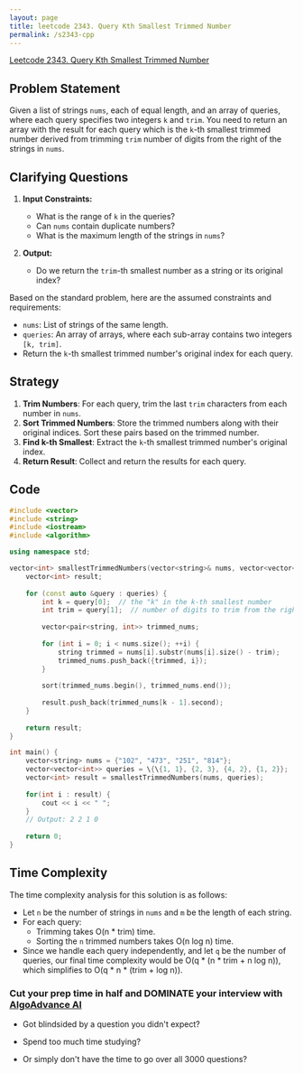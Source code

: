 ```yaml
---
layout: page
title: leetcode 2343. Query Kth Smallest Trimmed Number
permalink: /s2343-cpp
---
```

[Leetcode 2343. Query Kth Smallest Trimmed Number](https://algoadvance.github.io/algoadvance/l2343)
## Problem Statement

Given a list of strings `nums`, each of equal length, and an array of queries, where each query specifies two integers `k` and `trim`. You need to return an array with the result for each query which is the `k`-th smallest trimmed number derived from trimming `trim` number of digits from the right of the strings in `nums`.

## Clarifying Questions

1. **Input Constraints:**
   - What is the range of `k` in the queries?
   - Can `nums` contain duplicate numbers?
   - What is the maximum length of the strings in `nums`?
   
2. **Output:**
   - Do we return the `trim`-th smallest number as a string or its original index?

Based on the standard problem, here are the assumed constraints and requirements:
  - `nums`: List of strings of the same length.
  - `queries`: An array of arrays, where each sub-array contains two integers `[k, trim]`.
  - Return the `k`-th smallest trimmed number's original index for each query.
  
## Strategy

1. **Trim Numbers**: For each query, trim the last `trim` characters from each number in `nums`.
2. **Sort Trimmed Numbers**: Store the trimmed numbers along with their original indices. Sort these pairs based on the trimmed number.
3. **Find k-th Smallest**: Extract the `k`-th smallest trimmed number's original index.
4. **Return Result**: Collect and return the results for each query.

## Code

```cpp
#include <vector>
#include <string>
#include <iostream>
#include <algorithm>

using namespace std;

vector<int> smallestTrimmedNumbers(vector<string>& nums, vector<vector<int>>& queries) {
    vector<int> result;
    
    for (const auto &query : queries) {
        int k = query[0];  // the "k" in the k-th smallest number
        int trim = query[1];  // number of digits to trim from the right
        
        vector<pair<string, int>> trimmed_nums;
        
        for (int i = 0; i < nums.size(); ++i) {
            string trimmed = nums[i].substr(nums[i].size() - trim);
            trimmed_nums.push_back({trimmed, i});
        }
        
        sort(trimmed_nums.begin(), trimmed_nums.end());
        
        result.push_back(trimmed_nums[k - 1].second);
    }
    
    return result;
}

int main() {
    vector<string> nums = {"102", "473", "251", "814"};
    vector<vector<int>> queries = \{\{1, 1}, {2, 3}, {4, 2}, {1, 2}};
    vector<int> result = smallestTrimmedNumbers(nums, queries);
    
    for(int i : result) {
        cout << i << " ";
    }
    // Output: 2 2 1 0
    
    return 0;
}
```

## Time Complexity

The time complexity analysis for this solution is as follows:
- Let `n` be the number of strings in `nums` and `m` be the length of each string.
- For each query:
  - Trimming takes O(n * trim) time.
  - Sorting the `n` trimmed numbers takes O(n log n) time.
- Since we handle each query independently, and let `q` be the number of queries, our final time complexity would be O(q * (n * trim + n log n)), which simplifies to O(q * n * (trim + log n)).


### Cut your prep time in half and DOMINATE your interview with [AlgoAdvance AI](https://algoAdvance.com)

- Got blindsided by a question you didn't expect?

- Spend too much time studying?

- Or simply don't have the time to go over all 3000 questions?

